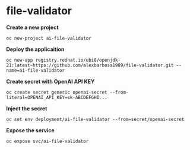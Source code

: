 # file-validator

**Create a new project**
~~~
oc new-project ai-file-validator
~~~

**Deploy the applicaition**
~~~
oc new-app registry.redhat.io/ubi8/openjdk-21:latest~https://github.com/alexbarbosa1989/file-validator.git --name=ai-file-validator
~~~

**Create secret with OpenAI API KEY**
~~~
oc create secret generic openai-secret --from-literal=OPENAI_API_KEY=sk-ABCDEFGHI...
~~~

**Inject the secret**
~~~
oc set env deployment/ai-file-validator --from=secret/openai-secret
~~~

**Expose the service**
~~~
oc expose svc/ai-file-validator
~~~
